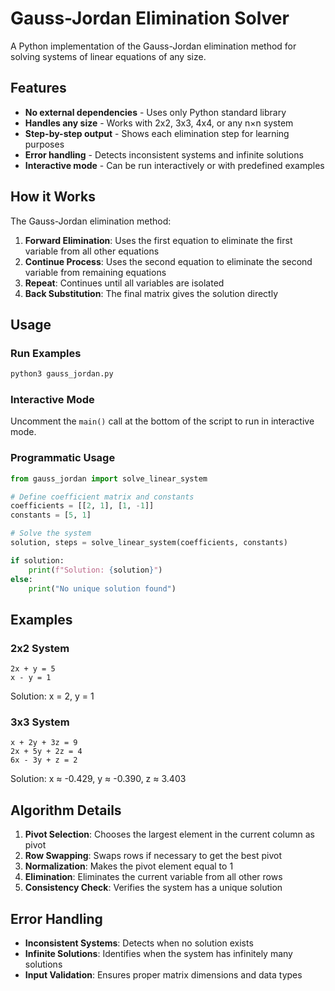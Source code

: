 # Gauss-Jordan Elimination Solver

A Python implementation of the Gauss-Jordan elimination method for solving systems of linear equations of any size.

## Features

- **No external dependencies** - Uses only Python standard library
- **Handles any size** - Works with 2x2, 3x3, 4x4, or any n×n system
- **Step-by-step output** - Shows each elimination step for learning purposes
- **Error handling** - Detects inconsistent systems and infinite solutions
- **Interactive mode** - Can be run interactively or with predefined examples

## How it Works

The Gauss-Jordan elimination method:

1. **Forward Elimination**: Uses the first equation to eliminate the first variable from all other equations
2. **Continue Process**: Uses the second equation to eliminate the second variable from remaining equations
3. **Repeat**: Continues until all variables are isolated
4. **Back Substitution**: The final matrix gives the solution directly

## Usage

### Run Examples
```bash
python3 gauss_jordan.py
```

### Interactive Mode
Uncomment the `main()` call at the bottom of the script to run in interactive mode.

### Programmatic Usage
```python
from gauss_jordan import solve_linear_system

# Define coefficient matrix and constants
coefficients = [[2, 1], [1, -1]]
constants = [5, 1]

# Solve the system
solution, steps = solve_linear_system(coefficients, constants)

if solution:
    print(f"Solution: {solution}")
else:
    print("No unique solution found")
```

## Examples

### 2x2 System
```
2x + y = 5
x - y = 1
```
Solution: x = 2, y = 1

### 3x3 System
```
x + 2y + 3z = 9
2x + 5y + 2z = 4
6x - 3y + z = 2
```
Solution: x ≈ -0.429, y ≈ -0.390, z ≈ 3.403

## Algorithm Details

1. **Pivot Selection**: Chooses the largest element in the current column as pivot
2. **Row Swapping**: Swaps rows if necessary to get the best pivot
3. **Normalization**: Makes the pivot element equal to 1
4. **Elimination**: Eliminates the current variable from all other rows
5. **Consistency Check**: Verifies the system has a unique solution

## Error Handling

- **Inconsistent Systems**: Detects when no solution exists
- **Infinite Solutions**: Identifies when the system has infinitely many solutions
- **Input Validation**: Ensures proper matrix dimensions and data types
